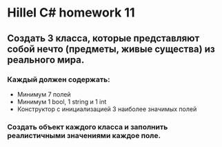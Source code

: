 # Hillel C# homework 11

## **Создать 3 класса, которые представляют собой нечто (предметы, живые существа) из реального мира.**


### **Каждый должен содержать:**

- Минимум 7 полей
- Минимум 1 bool, 1 string и 1 int
- Конструктор с инициализацией 3 наиболее значимых полей

### **Создать объект каждого класса и заполнить реалистичными значениями каждое поле.**

